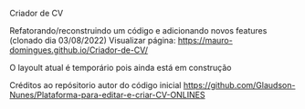 Criador de CV

Refatorando/reconstruindo um código e adicionando novos features (clonado dia 03/08/2022)
Visualizar página: https://mauro-domingues.github.io/Criador-de-CV/

O layoult atual é temporário pois ainda está em construção

Créditos ao repósitorio autor do código inicial https://github.com/Glaudson-Nunes/Plataforma-para-editar-e-criar-CV-ONLINES